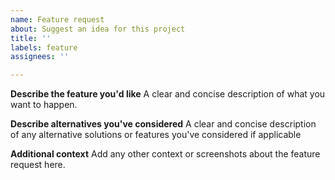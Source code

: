 ```yaml
---
name: Feature request
about: Suggest an idea for this project
title: ''
labels: feature
assignees: ''

---
```


**Describe the feature you'd like**
A clear and concise description of what you want to happen.

**Describe alternatives you've considered**
A clear and concise description of any alternative solutions or features you've considered if applicable

**Additional context**
Add any other context or screenshots about the feature request here.
